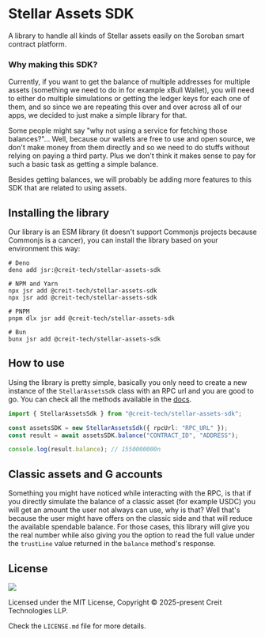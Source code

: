 # Stellar Assets SDK

A library to handle all kinds of Stellar assets easily on the Soroban smart contract platform.

### Why making this SDK?

Currently, if you want to get the balance of multiple addresses for multiple assets (something we need to do in for
example xBull Wallet), you will need to either do multiple simulations or getting the ledger keys for each one of them,
and so since we are repeating this over and over across all of our apps, we decided to just make a simple library for
that.

Some people might say "why not using a service for fetching those balances?"... Well, because our wallets are free to
use and open source, we don't make money from them directly and so we need to do stuffs without relying on paying a
third party. Plus we don't think it makes sense to pay for such a basic task as getting a simple balance.

Besides getting balances, we will probably be adding more features to this SDK that are related to using assets.

## Installing the library

Our library is an ESM library (it doesn't support Commonjs projects because Commonjs is a cancer), you can install the
library based on your environment this way:

```text
# Deno
deno add jsr:@creit-tech/stellar-assets-sdk

# NPM and Yarn
npx jsr add @creit-tech/stellar-assets-sdk
npx jsr add @creit-tech/stellar-assets-sdk

# PNPM
pnpm dlx jsr add @creit-tech/stellar-assets-sdk

# Bun
bunx jsr add @creit-tech/stellar-assets-sdk
```

## How to use

Using the library is pretty simple, basically you only need to create a new instance of the `StellarAssetsSdk` class
with an RPC url and you are good to go. You can check all the methods available in the
[docs](https://jsr.io/@creit-tech/stellar-assets-sdk/doc/~/StellarAssetsSdk).

```typescript
import { StellarAssetsSdk } from "@creit-tech/stellar-assets-sdk";

const assetsSDK = new StellarAssetsSdk({ rpcUrl: "RPC_URL" });
const result = await assetsSDK.balance("CONTRACT_ID", "ADDRESS");

console.log(result.balance); // 1550000000n
```

## Classic assets and G accounts

Something you might have noticed while interacting with the RPC, is that if you directly simulate the balance of a
classic asset (for example USDC) you will get an amount the user not always can use, why is that? Well that's because
the user might have offers on the classic side and that will reduce the available spendable balance. For those cases,
this library will give you the real number while also giving you the option to read the full value under the `trustLine`
value returned in the `balance` method's response.

## License

![](https://img.shields.io/badge/License-MIT-lightgrey)

Licensed under the MIT License, Copyright © 2025-present Creit Technologies LLP.

Check the `LICENSE.md` file for more details.
